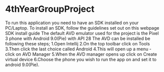 # 4thYearGroupProject
To run this application you need to have an SDK installed on your PC/Laptop. 
To install an SDK, follow the guidelines set out on this webpage SDK install guide 
The default AVD emulator used for the project is the Pixel 3 phone with Android 9.0(Pie) with API 28 
The AVD can be installed be following these steps;
    1.Open Intellij 
    2.On the top toolbar click on Tools 
    3.Then click the last choice called Android
    4.This will open up a menu - click on AVD Manager 
    5.When the AVD manager opens up click on Create virtual device 
    6.Choose the phone you wish to run the app on and set it to android 9.0(Pie).
